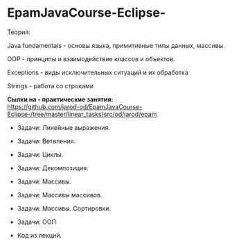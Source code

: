 # EpamJavaCourse-Eclipse-

Теория:

Java fundamentals -
основы языка, примитивные типы данных, массивы.</br>

OOP -
принципы и взаимодействие классов и объектов.</br>

Exceptions -
виды исключительных ситуаций и их обработка

Strings - 
работа со строками



  <strong>Сылки на - практические занятия:</strong><br>
https://github.com/jarod-od/EpamJavaCourse-Eclipse-/tree/master/linear_tasks/src/od/jarod/epam
- Задачи: Линейные выражения.
- Задачи: Ветвления.
- Задачи: Циклы.
- Задачи: Декомпозиция.
- Задачи: Массивы.
- Задачи: Массивы массивов.
- Задачи: Массивы. Сортировки.
- Задачи: ООП



- Код из лекций.

